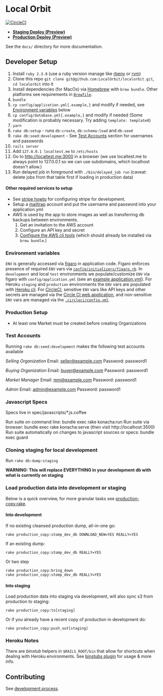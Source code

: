 # Local Orbit

[![CircleCI](https://circleci.com/gh/LocalOrbit/localorbit/tree/master.svg?style=svg)](https://circleci.com/gh/LocalOrbit/localorbit/tree/master)

* **[Staging Deploy (Preview)](https://github.com/LocalOrbit/localorbit/compare/staging...master)**
* **[Production Deploy (Preview)](https://github.com/LocalOrbit/localorbit/compare/production...staging)**

See the `docs/` directory for more documentation.

## Developer Setup

1. Install `ruby 2.3.8` (use a ruby version manage like [rbenv](https://github.com/rbenv/rbenv) or [rvm](https://rvm.io/))
1. Clone this repo `git clone git@github.com:LocalOrbit/localorbit.git`, `cd localorbit` into it
1. Install dependencies (for MacOs) via [Homebrew](https://brew.sh/) with `brew bundle`. Other platforms see requirements in [`Brewfile`](./Brewfile).
1. `bundle`
1. `cp config/application.yml{.example,}` and modify if needed, see [Environment variables](#environment_variables) below
1. `cp config/database.yml{.example,}` and modify if needed (Some modification is probably necessary. Try adding `template: template0`)
1. `yarn`
1. `rake db:setup` - runs `db:create`, `db:schema:load` and `db:seed`
1. `rake db:seed:development` - See [Test Accounts](#test-accounts) section for usernames and passwords
1. `rails server`
1.  Add `127.0.0.1 localtest.me` to `/etc/hosts`
1.  Go to http://localtest.me:3000 in a browser (we use localtest.me to always point to 127.0.0.1 so we can use subdomains, which localhost doesn't allow.)
1.  Run delayed job in foreground with `./bin/delayed_job run` (caveat: delete jobs from that table first if loading in production data)

#### Other required services to setup

* See [stripe howto](docs/stripe_in_development.md) for configuring stripe for development.
* Setup a [mailtrap](https://mailtrap.io/) account and put the username and password into your application.yml
* AWS is used by the app to store images as well as transferring db backups between environments.
  1. Get an invitation to the AWS account
  2. Configure an API key and secret
  3. [Configure the AWS cli tools](https://docs.aws.amazon.com/cli/latest/userguide/cli-chap-getting-started.html) (which should already be installed via `brew bundle`.)

### Environment variables

`ENV` is generally accessed via [figaro](https://github.com/laserlemon/figaro) in application code. Figaro enforces presence of required `ENV` vars via [`config/initializers/figaro.rb`](./config/figaro.rb). In `development` and local `test` environments we populate/customize `ENV` via figaro with `config/application.yml` (see an [example application.yml](./config/application.yml.example)). For Heroku `staging` and `production` environments the `ENV` vars are populated with [Heroku cli](https://devcenter.heroku.com/articles/config-vars). For [CircleCI](https://circleci.com/gh/LocalOrbit), sensitive `ENV` vars like API keys and other secrets are managed via the [Circle CI web application](https://circleci.com/gh/LocalOrbit/localorbit/edit#env-vars), and non-sensitive `ENV` vars are managed via the [`.circleci/config.yml`](./.circleci/config.yml).

### Production Setup

* At least one Market must be created before creating Organizations

### Test Accounts
Running `rake db:seed:development` makes the following test accounts available

*Selling Organization*
Email: seller@example.com
Password: password1

*Buying Organization*
Email: buyer@example.com
Password: password1

*Market Manager*
Email: mm@example.com
Password: password1

*Admin*
Email: admin@example.com
Password: password1

### Javascript Specs

Specs live in spec/javascripts/\*.js.coffee

Run suite on command line:  bundle exec rake konacha:run
Run suite via browser:  bundle exec rake konacha:serve (then visit http://localhost:3500)
Run suite automatically on changes to javascript sources or specs:  bundle exec guard


### Cloning staging for local development

Run `rake db:dump:staging`

**WARNING: This will replace EVERYTHING in your development db with what is currently on staging**

### Load production data into development or staging

Below is a quick overview, for more granular tasks see [production-copy.rake](lib/tasks/production-copy.rake).

#### Into development

If no existing cleansed production dump, all-in-one go:

    rake production_copy:stomp_dev_db DOWNLOAD_NEW=YES REALLY=YES

If an existing dump:

    rake production_copy:stomp_dev_db REALLY=YES

Or two step

    rake production_copy:bring_down
    rake production_copy:stomp_dev_db REALLY=YES

#### Into staging

Load production data into staging via development, will also sync s3 from production to staging:

    rake production_copy:to[staging]

Or if you already have a recent copy of production in development do:

    rake production_copy:push_out[staging]


### Heroku Notes

There are _binstub_ helpers in `$RAILS_ROOT/bin` that allow for shortcuts when dealing with Heroku environments. See [binstubs plugin](https://github.com/tpope/heroku-binstubs) for usage & more info.
## Contributing

See [development process](docs/development_process.md).
